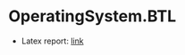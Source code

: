 # OperatingSystem.BTL

- Latex report: [link](https://www.overleaf.com/project/67c2592b2ffe59d56a58d525)
